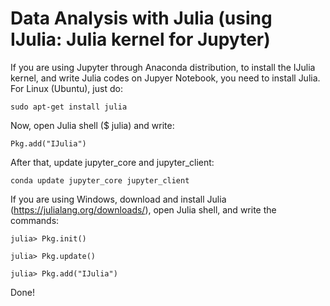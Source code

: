# Data Analysis with Julia (using IJulia: Julia kernel for Jupyter)

If you are using Jupyter through Anaconda distribution, to install the IJulia kernel, and write Julia codes on Jupyer Notebook, 
you need to install Julia. For Linux (Ubuntu), just do:

```
sudo apt-get install julia
```

Now, open Julia shell ($ julia) and write:

```
Pkg.add("IJulia")
```

After that, update jupyter_core and jupyter_client:

```
conda update jupyter_core jupyter_client
```

If you are using Windows, download and install Julia (https://julialang.org/downloads/), open Julia shell, and write the commands:

```
julia> Pkg.init()
```
```
julia> Pkg.update()
```
```
julia> Pkg.add("IJulia")
```

Done!
